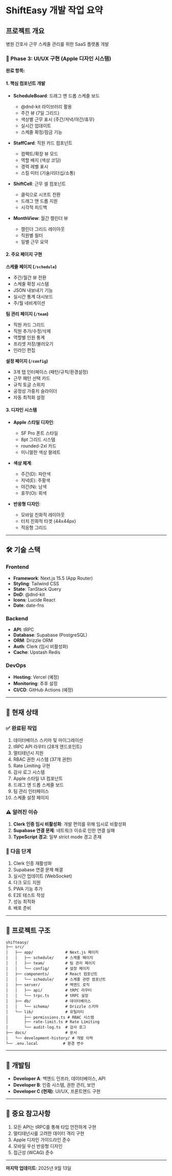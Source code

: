 # ShiftEasy 개발 작업 요약

## 프로젝트 개요
병원 간호사 근무 스케줄 관리를 위한 SaaS 플랫폼 개발

### 🎨 Phase 3: UI/UX 구현 (Apple 디자인 시스템)
**완료 항목:**

#### 1. 핵심 컴포넌트 개발
- **ScheduleBoard**: 드래그 앤 드롭 스케줄 보드
  - @dnd-kit 라이브러리 활용
  - 주간 뷰 (7일 그리드)
  - 색상별 근무 표시 (주간/저녁/야간/휴무)
  - 실시간 업데이트
  - 스케줄 확정/잠금 기능

- **StaffCard**: 직원 카드 컴포넌트
  - 컴팩트/확장 뷰 모드
  - 역할 배지 (색상 코딩)
  - 경력 레벨 표시
  - 스킬 미터 (기술/리더십/소통)

- **ShiftCell**: 근무 셀 컴포넌트
  - 클릭으로 시프트 전환
  - 드래그 앤 드롭 지원
  - 시각적 피드백

- **MonthView**: 월간 캘린더 뷰
  - 캘린더 그리드 레이아웃
  - 직원별 필터
  - 일별 근무 요약

#### 2. 주요 페이지 구현

**스케줄 페이지 (`/schedule`)**
- 주간/월간 뷰 전환
- 스케줄 확정 시스템
- JSON 내보내기 기능
- 실시간 통계 대시보드
- 주/월 네비게이션

**팀 관리 페이지 (`/team`)**
- 직원 카드 그리드
- 직원 추가/수정/삭제
- 역할별 인원 통계
- 프리셋 저장/불러오기
- 인라인 편집

**설정 페이지 (`/config`)**
- 3개 탭 인터페이스 (패턴/규칙/환경설정)
- 근무 패턴 선택 카드
- 규칙 토글 스위치
- 공정성 가중치 슬라이더
- 자동 최적화 설정

#### 3. 디자인 시스템
- **Apple 스타일 디자인**:
  - SF Pro 폰트 스타일
  - 8pt 그리드 시스템
  - rounded-2xl 카드
  - 미니멀한 색상 팔레트

- **색상 체계**:
  - 주간(D): 파란색
  - 저녁(E): 주황색
  - 야간(N): 남색
  - 휴무(O): 회색

- **반응형 디자인**:
  - 모바일 친화적 레이아웃
  - 터치 친화적 타겟 (44x44px)
  - 적응형 그리드

---

## 🛠 기술 스택

### Frontend
- **Framework**: Next.js 15.5 (App Router)
- **Styling**: Tailwind CSS
- **State**: TanStack Query
- **DnD**: @dnd-kit
- **Icons**: Lucide React
- **Date**: date-fns

### Backend
- **API**: tRPC
- **Database**: Supabase (PostgreSQL)
- **ORM**: Drizzle ORM
- **Auth**: Clerk (임시 비활성화)
- **Cache**: Upstash Redis

### DevOps
- **Hosting**: Vercel (예정)
- **Monitoring**: 추후 설정
- **CI/CD**: GitHub Actions (예정)

---

## 📝 현재 상태

### ✅ 완료된 작업
1. 데이터베이스 스키마 및 마이그레이션
2. tRPC API 라우터 (28개 엔드포인트)
3. 멀티테넌시 지원
4. RBAC 권한 시스템 (37개 권한)
5. Rate Limiting 구현
6. 감사 로그 시스템
7. Apple 스타일 UI 컴포넌트
8. 드래그 앤 드롭 스케줄 보드
9. 팀 관리 인터페이스
10. 스케줄 설정 페이지

### ⚠️ 알려진 이슈
1. **Clerk 인증 임시 비활성화**: 개발 편의를 위해 임시로 비활성화
2. **Supabase 연결 문제**: 네트워크 이슈로 인한 연결 실패
3. **TypeScript 경고**: 일부 strict mode 경고 존재

### 🚀 다음 단계
1. Clerk 인증 재활성화
2. Supabase 연결 문제 해결
3. 실시간 업데이트 (WebSocket)
4. 다크 모드 지원
5. PWA 기능 추가
6. E2E 테스트 작성
7. 성능 최적화
8. 배포 준비

---

## 📂 프로젝트 구조

```
shifteasy/
├── src/
│   ├── app/              # Next.js 페이지
│   │   ├── schedule/     # 스케줄 페이지
│   │   ├── team/         # 팀 관리 페이지
│   │   └── config/       # 설정 페이지
│   ├── components/       # React 컴포넌트
│   │   └── schedule/     # 스케줄 관련 컴포넌트
│   ├── server/           # 백엔드 로직
│   │   ├── api/          # tRPC 라우터
│   │   └── trpc.ts       # tRPC 설정
│   ├── db/               # 데이터베이스
│   │   └── schema/       # Drizzle 스키마
│   └── lib/              # 유틸리티
│       ├── permissions.ts # RBAC 시스템
│       ├── rate-limit.ts # Rate Limiting
│       └── audit-log.ts  # 감사 로그
├── docs/                 # 문서
│   └── development-history/ # 개발 이력
└── .env.local           # 환경 변수
```

---

## 👥 개발팀
- **Developer A**: 백엔드 인프라, 데이터베이스, API
- **Developer B**: 인증 시스템, 권한 관리, 보안
- **Developer C (현재)**: UI/UX, 프론트엔드 구현

---

## 📌 중요 참고사항
1. 모든 API는 tRPC를 통해 타입 안전하게 구현
2. 멀티테넌시를 고려한 데이터 격리 구현
3. Apple 디자인 가이드라인 준수
4. 모바일 우선 반응형 디자인
5. 접근성 (WCAG) 준수

---

**마지막 업데이트**: 2025년 9월 13일